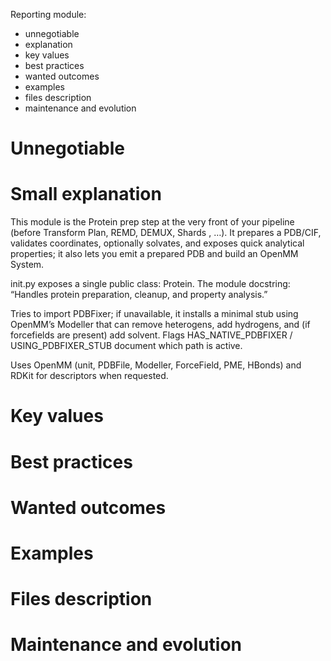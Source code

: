 Reporting module:
- unnegotiable
- explanation
- key values
- best practices
- wanted outcomes
- examples
- files description
- maintenance and evolution

# Unnegotiable


# Small explanation
This module is the Protein prep step at the very front of your pipeline (before Transform Plan, REMD, DEMUX,  Shards , …). It prepares a PDB/CIF, validates coordinates, optionally solvates, and exposes quick analytical properties; it also lets you emit a prepared PDB and build an OpenMM System.

init.py exposes a single public class: Protein. The module docstring: “Handles protein preparation, cleanup, and property analysis.”

Tries to import PDBFixer; if unavailable, it installs a minimal stub using OpenMM’s Modeller that can remove heterogens, add hydrogens, and (if forcefields are present) add solvent. Flags HAS_NATIVE_PDBFIXER / USING_PDBFIXER_STUB document which path is active.

Uses OpenMM (unit, PDBFile, Modeller, ForceField, PME, HBonds) and RDKit for descriptors when requested.

# Key values

# Best practices

# Wanted outcomes

# Examples

# Files description


# Maintenance and evolution

